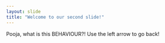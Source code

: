```yaml
---
layout: slide
title: "Welcome to our second slide!"
---
```

Pooja, what is this BEHAVIOUR?!
Use the left arrow to go back!
